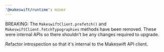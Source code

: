 ```yaml
---
'@makeswift/runtime': minor
---
```


BREAKING: The `MakeswiftClient.prefetch()` and `MakeswiftClient.fetchTypographies` methods have been removed. These were internal APIs so there shouldn't be any changes required to upgrade.

Refactor introspection so that it's internal to the Makeswift API client.
